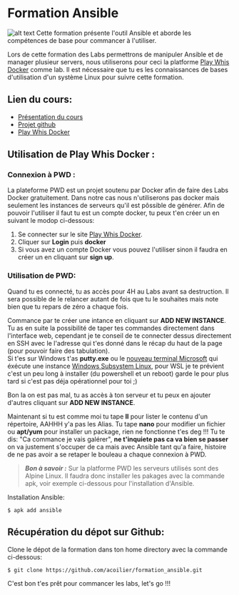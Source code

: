 # **Formation Ansible**
![alt text](https://media.giphy.com/media/11e0gEWxYoSYTK/giphy.gif "Ansible ?")
Cette formation présente l'outil Ansible et aborde les compétences de base pour commancer à l'utiliser. 

Lors de cette formation des Labs permettrons de manipuler Ansible et de manager plusieur servers, nous utiliserons pour ceci la platforme [Play Whis Docker](https://labs.play-with-docker.com/) comme lab. Il est nécessaire que tu es les connaissances de bases d'utilisation d'un système Linux pour suivre cette formation.

## Lien du cours:
- [Présentation du cours]()
- [Projet github](https://github.com/acoilier/formation_ansible)
- [Play Whis Docker](https://labs.play-with-docker.com/)

## Utilisation de Play Whis Docker :
### Connexion à PWD :
La plateforme PWD est un projet soutenu par Docker afin de faire des Labs Docker gratuitement. Dans notre cas nous n'utiliserons pas docker mais seulement les instances de serveurs qu'il est pôssible de générer. Afin de pouvoir l'utiliser il faut tu est un compte docker, tu peux t'en créer un en suivant le modop ci-dessous:
1. Se connecter sur le site [Play Whis Docker](https://labs.play-with-docker.com/).  
2. Cliquer sur **Login** puis **docker**  
3. Si vous avez un compte Docker vous pouvez l'utiliser sinon il faudra en créer un en cliquant sur **sign up**.  
### Utilisation de PWD:
Quand tu es connecté, tu as accès pour 4H au Labs avant sa destruction. Il sera possible de le relancer autant de fois que tu le souhaites mais note bien que tu repars de zéro a chaque fois.  

Commance par te créer une intance en cliquant sur **ADD NEW INSTANCE**. Tu as en suite la possibilité de taper tes commandes directement dans l'interface web, cependant je te conseil de te connecter dessus directement en SSH avec le l'adresse qui t'es donné dans le récap du haut de la page (pour pouvoir faire des tabulation).  
Si t'es sur Windows t'as **putty.exe** ou le [nouveau terminal Microsoft](https://www.microsoft.com/fr-fr/p/windows-terminal-preview/9n0dx20hk701?activetab=pivot:overviewtab) qui éxécute une instance [Windows Subsystem Linux](https://docs.microsoft.com/fr-fr/windows/wsl/install-win10), pour WSL je te prévient c'est un peu long à installer (du powershell et un reboot) garde le pour plus tard si c'est pas déja opérationnel pour toi ;)

Bon la on est pas mal, tu as accès à ton serveur et tu peux en ajouter d'autres cliquant sur **ADD NEW INSTANCE**.  

Maintenant si tu est comme moi tu tape **ll** pour lister le contenu d'un répertoire, AAHHH y'a pas les Alias. Tu tape **nano** pour modifier un fichier ou **apt/yum** pour installer un package, rien ne fonctionne t'es deg !!! Tu te dis: "Ca commance je vais galérer", **ne t'inquiete pas ca va bien se passer** on va justement s'occuper de ca mais avec Ansible tant qu'a faire, histoire de ne pas avoir a se retaper le bouleau a chaque connexion à PWD.

>***Bon à savoir :*** Sur la platforme PWD les serveurs utilisés sont des Alpine Linux. Il faudra donc installer les pakages avec la commande apk, voir exemple ci-dessous pour l'installation d'Ansible.

Installation Ansible:
```
$ apk add ansible
```
## Récupération du dépot sur Github:

Clone le dépot de la formation dans ton home directory avec la commande ci-dessous:
```
$ git clone https://github.com/acoilier/formation_ansible.git
```
C'est bon t'es prêt pour commancer les labs, let's go !!!
